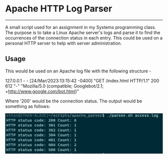 # Apache HTTP Log Parser
------------------------------------------

A small script used for an assignment in my Systems programming class.
The purpose is to take a Linux Apache server's logs and parse it to find the
occurrences of the connection status in each entry. This could be used on a personal
HTTP server to help with server administration.

<h2>Usage</h2>

This would be used on an Apache log file with the following structure -

127.0.0.1 - - [24/Mar/2023:13:15:42 -0400] "GET /index.html HTTP/1.1" 200 612 "-" "Mozilla/5.0 (compatible; Googlebot/2.1; +http://www.google.com/bot.html)"

Where '200' would be the connection status. The output would be something as follows:

<img src="https://github.com/EthanGilles/apache_parser/blob/e71ff28974f6285e7bad429601fe0165646d2422/sample.png">
